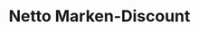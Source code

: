 ---
title: "Netto Marken-Discount"
url: /cuxhaven/netto-marken-discount-brockeswalder-chaussee/
shop: Supermarkt
---